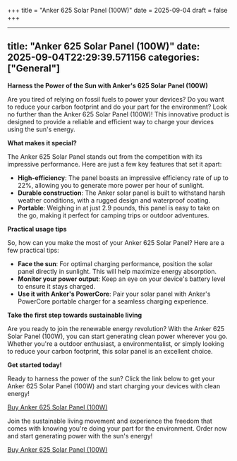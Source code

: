+++
title = "Anker 625 Solar Panel (100W)"
date = 2025-09-04
draft = false
+++

---
title: "Anker 625 Solar Panel (100W)"
date: 2025-09-04T22:29:39.571156
categories: ["General"]
---
**Harness the Power of the Sun with Anker's 625 Solar Panel (100W)**

Are you tired of relying on fossil fuels to power your devices? Do you want to reduce your carbon footprint and do your part for the environment? Look no further than the Anker 625 Solar Panel (100W)! This innovative product is designed to provide a reliable and efficient way to charge your devices using the sun's energy.

**What makes it special?**

The Anker 625 Solar Panel stands out from the competition with its impressive performance. Here are just a few key features that set it apart:

* **High-efficiency**: The panel boasts an impressive efficiency rate of up to 22%, allowing you to generate more power per hour of sunlight.
* **Durable construction**: The Anker solar panel is built to withstand harsh weather conditions, with a rugged design and waterproof coating.
* **Portable**: Weighing in at just 2.9 pounds, this panel is easy to take on the go, making it perfect for camping trips or outdoor adventures.

**Practical usage tips**

So, how can you make the most of your Anker 625 Solar Panel? Here are a few practical tips:

* **Face the sun**: For optimal charging performance, position the solar panel directly in sunlight. This will help maximize energy absorption.
* **Monitor your power output**: Keep an eye on your device's battery level to ensure it stays charged.
* **Use it with Anker's PowerCore**: Pair your solar panel with Anker's PowerCore portable charger for a seamless charging experience.

**Take the first step towards sustainable living**

Are you ready to join the renewable energy revolution? With the Anker 625 Solar Panel (100W), you can start generating clean power wherever you go. Whether you're a outdoor enthusiast, a environmentalist, or simply looking to reduce your carbon footprint, this solar panel is an excellent choice.

**Get started today!**

Ready to harness the power of the sun? Click the link below to get your Anker 625 Solar Panel (100W) and start charging your devices with clean energy!

[Buy Anker 625 Solar Panel (100W)](https://www.amazon.com/dp/B0BX9FCSQQ)

Join the sustainable living movement and experience the freedom that comes with knowing you're doing your part for the environment. Order now and start generating power with the sun's energy!

[Buy Anker 625 Solar Panel (100W)](https://www.amazon.com/dp/B0BX9FCSQQ)
